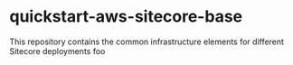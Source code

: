 # quickstart-aws-sitecore-base
This repository contains the common infrastructure elements for different Sitecore deployments 
foo
